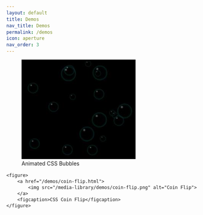 ```yaml
---
layout: default
title: Demos
nav_title: Demos
permalink: /demos
icon: aperture
nav_order: 3
---
```


<section class="demo-gallery">
    <figure>
        <a href="/demos/css-bubbles.html">
            <img src="/media-library/demos/cssBubbles.jpg" alt="CSS Bubbles">
        </a>
        <figcaption>Animated CSS Bubbles</figcaption>
    </figure>

    <figure>
        <a href="/demos/coin-flip.html">
            <img src="/media-library/demos/coin-flip.png" alt="Coin Flip">
        </a>
        <figcaption>CSS Coin Flip</figcaption>
    </figure>

<!--
    <figure>
        <a href="#">
            <img src="/media-library/demos/parralax.jpg" alt="Symbolic Parralax">
        </a>
        <figcaption>Symbolic Parralax</figcaption>
    </figure>

    <figure>
        <a href="/demos/css-cube.html">
            <img src="/media-library/demos/css-cube.jpg" alt="CSS Cube">
        </a>
        <figcaption>CSS Cube</figcaption>
    </figure>

    <figure>
        <a href="#">
            <img src="/media-library/demos/LSystem.png" alt="Lindenmayer Systems">
        </a>
        <figcaption>Lindenmayer Systems</figcaption>
    </figure>

    <figure>
        <a href="#">
            <img src="/media-library/demos/waterEffect.jpg" alt="Water Effect">
        </a>
        <figcaption>Water Effect</figcaption>
    </figure>

    <figure>
        <a href="#">
            <img src="/media-library/demos/collisionCircles.jpg" alt="Circle Collisions">
        </a>
        <figcaption>Circle Collisions</figcaption>
    </figure>
-->
</section>

